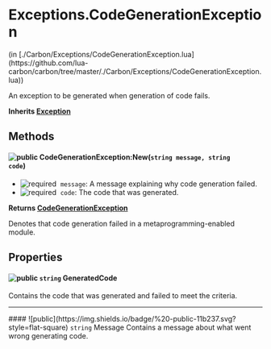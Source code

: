 <link href="../../style.css" rel="stylesheet" type="text/css"/>
<h1 class="class-title">Exceptions.CodeGenerationException</h1>
<span class="file-link">(in [./Carbon/Exceptions/CodeGenerationException.lua](https://github.com/lua-carbon/carbon/tree/master/./Carbon/Exceptions/CodeGenerationException.lua))</span><br/>

An exception to be generated when generation of code fails.

**Inherits [Exception](Classes/Exception)**

## Methods
#### ![public](https://img.shields.io/badge/%20-public-11b237.svg?style=flat-square) CodeGenerationException:New(<code>string message, string code</code>)
- ![required](https://img.shields.io/badge/%20-required-ff9600.svg?style=flat-square)&nbsp;&nbsp;`message`: A message explaining why code generation failed.
- ![required](https://img.shields.io/badge/%20-required-ff9600.svg?style=flat-square)&nbsp;&nbsp;`code`: The code that was generated.

**Returns  [CodeGenerationException](Classes/Exceptions.CodeGenerationException)**

Denotes that code generation failed in a metaprogramming-enabled module.


## Properties
#### ![public](https://img.shields.io/badge/%20-public-11b237.svg?style=flat-square) <code>string</code> GeneratedCode
Contains the code that was generated and failed to meet the criteria.

<hr/>
#### ![public](https://img.shields.io/badge/%20-public-11b237.svg?style=flat-square) <code>string</code> Message
Contains a message about what went wrong generating code.

